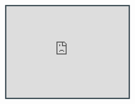 <iframe 
width="400" 
height="300" 
src="https://www.youtube.com/embed/41dve_9EfyI" 
title="White House Cam"
frameborder="0"
style="border: solid 4px #37474F"
allow="accelerometer; autoplay; clipboard-write; encrypted-media; gyroscope; picture-in-picture; web-share" 
referrerpolicy="strict-origin-when-cross-origin" 
allowfullscreen
></iframe>
